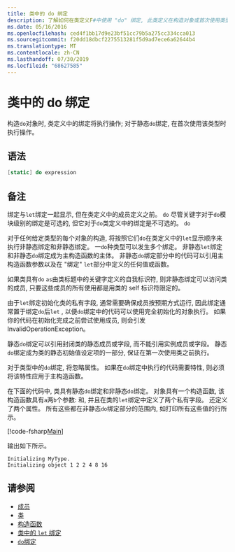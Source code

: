 ```yaml
---
title: 类中的 do 绑定
description: 了解如何在类定义F#中使用 "do" 绑定, 此类定义在构造对象或首次使用类型时执行操作。
ms.date: 05/16/2016
ms.openlocfilehash: ced4f1bb17d9e23bf51cc79b5a275cc334cca013
ms.sourcegitcommit: f20dd18dbcf2275513281f5d9ad7ece6a62644b4
ms.translationtype: MT
ms.contentlocale: zh-CN
ms.lasthandoff: 07/30/2019
ms.locfileid: "68627585"
---
```

# <a name="do-bindings-in-classes"></a>类中的 do 绑定

构造`do`对象时, 类定义中的绑定将执行操作; 对于静态`do`绑定, 在首次使用该类型时执行操作。

## <a name="syntax"></a>语法

```fsharp
[static] do expression
```

## <a name="remarks"></a>备注

绑定与`let`绑定一起显示, 但在类定义中的成员定义之前。 `do` 尽管关键字对于`do`模块级别的绑定是可选的, 但它对于`do`类定义中的绑定是不可选的。 `do`

对于任何给定类型的每个对象的构造, 将按照它们`do`在类定义中的`let`显示顺序来执行非静态绑定和非静态绑定。 一`do`种类型可以发生多个绑定。 非静态`let`绑定和非静态`do`绑定成为主构造函数的主体。 非静态`do`绑定部分中的代码可以引用主构造函数参数以及在 "绑定" `let`部分中定义的任何值或函数。

如果类具有`do` `as`由类标题中的关键字定义的自我标识符, 则非静态绑定可以访问类的成员, 只要这些成员的所有使用都是用类的 self 标识符限定的。

由于`let`绑定初始化类的私有字段, 通常需要确保成员按预期方式运行, 因此绑定通常置于绑定`do`后`let` , 以便`do`绑定中的代码可以使用完全初始化的对象执行。 如果你的代码在初始化完成之前尝试使用成员, 则会引发 InvalidOperationException。

静态`do`绑定可以引用封闭类的静态成员或字段, 而不能引用实例成员或字段。 静态`do`绑定成为类的静态初始值设定项的一部分, 保证在第一次使用类之前执行。

对于类型中的`do`绑定, 将忽略属性。 如果在`do`绑定中执行的代码需要特性, 则必须将该特性应用于主构造函数。

在下面的代码中, 类具有静态`do`绑定和非静态`do`绑定。 对象具有一个构造函数, 该构造函数具有`a`两`b`个参数: 和, 并且在类的`let`绑定中定义了两个私有字段。 还定义了两个属性。 所有这些都在非静态`do`绑定部分的范围内, 如打印所有这些值的行所示。

[!code-fsharp[Main](~/samples/snippets/fsharp/lang-ref-1/snippet3101.fs)]

输出如下所示。

```console
Initializing MyType.
Initializing object 1 2 2 4 8 16
```

## <a name="see-also"></a>请参阅

- [成员](index.md)
- [类](../classes.md)
- [构造函数](constructors.md)
- [类中的 `let` 绑定](let-bindings-in-classes.md)
- [`do`绑定](../functions/do-Bindings.md)
